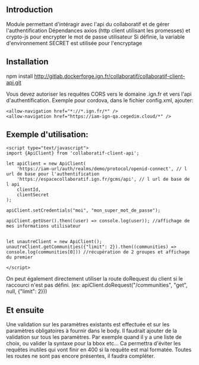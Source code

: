 ## Introduction

Module permettant d'intéragir avec l'api du collaboratif et de gérer l'authentification
Dépendances axios (http client utilisant les promesses) et crypto-js pour encrypter le mot de passe utilisateur
Si définie, la variable d'environnement SECRET est utilisée pour l'encryptage

## Installation

npm install http://gitlab.dockerforge.ign.fr/collaboratif/collaboratif-client-api.git

Vous devez autoriser les requêtes CORS vers le domaine .ign.fr et vers l'api d'authentification. Exemple pour cordova, dans le fichier config.xml, ajouter:

```
<allow-navigation href="*://*.ign.fr/*" />
<allow-navigation href="https://iam-ign-qa.cegedim.cloud/*" />
```

## Exemple d'utilisation:

```
<script type="text/javascript">
import {ApiClient} from 'collaboratif-client-api';

let apiClient = new ApiClient(
    'https://iam-url/auth/realms/demo/protocol/openid-connect', // l url de base pour l'authentification
    'https://espacecollaboratif.ign.fr/gcms/api', // l url de base de l api
    clientId,
    clientSecret
);

apiClient.setCredentials("moi", "mon_super_mot_de_passe");

apiClient.getUser().then((user) => console.log(user)); //affichage de mes informations utilisateur


let unautreClient = new ApiClient();
unautreClient.getCommunities({"limit": 2}).then((communities) => console.log(communities[0])) //récupération de 2 groupes et affichage du premier

</script>
```

On peut également directement utiliser la route doRequest du client si le raccourci n'est pas défini. (ex: apiClient.doRequest("/communities", "get", null, {"limit": 2}))

## Et ensuite

Une validation sur les paramètres existants est effectuée et sur les paramètres obligatoires à fournir dans le body. Il faudrait ajouter de la validation sur tous les paramètres. Par exemple quand il y a une liste de choix, ou valider la syntaxe pour la bbox etc... Ca permettra d'éviter les requêtes inutiles qui vont finir en 400 si la requête est mal formatée.
Toutes les routes ne sont pas encore présentes, il faudra compléter.